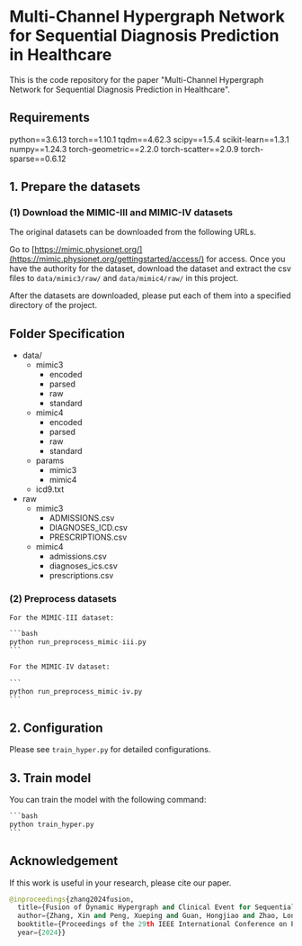 # Multi-Channel Hypergraph Network for Sequential Diagnosis Prediction in Healthcare

This is the code repository for the paper "Multi-Channel Hypergraph Network for Sequential Diagnosis Prediction in Healthcare". 

## Requirements

python==3.6.13
torch==1.10.1
tqdm==4.62.3
scipy==1.5.4
scikit-learn==1.3.1
numpy==1.24.3
torch-geometric==2.2.0
torch-scatter==2.0.9
torch-sparse==0.6.12

## 1. Prepare the datasets

### (1) Download the MIMIC-III and MIMIC-IV datasets

The original datasets can be downloaded from the following URLs.

Go to [https://mimic.physionet.org/](https://mimic.physionet.org/gettingstarted/access/) for access. Once you have the authority for the dataset, download the dataset and extract the csv files to `data/mimic3/raw/` and `data/mimic4/raw/` in this project.

After the datasets are downloaded, please put each of them into a specified directory of the project.

## Folder Specification

- data/
  - mimic3
    - encoded
    - parsed
    - raw
    - standard
  - mimic4
    - encoded
    - parsed
    - raw
    - standard
  - params
    - mimic3
    - mimic4
  - icd9.txt
- raw
  - mimic3
    - ADMISSIONS.csv
    - DIAGNOSES_ICD.csv
    - PRESCRIPTIONS.csv
  - mimic4
    - admissions.csv
    - diagnoses_ics.csv
    - prescriptions.csv



### (2) Preprocess datasets 

````python
For the MIMIC-III dataset: 

```bash
python run_preprocess_mimic-iii.py
```

For the MIMIC-IV dataset: 

```
python run_preprocess_mimic-iv.py
```
````

## 2. Configuration

Please see `train_hyper.py` for detailed configurations.



## 3. Train model

You can train the model with the following command:

````python
```bash
python train_hyper.py
```
````



## Acknowledgement

If this work is useful in your research, please cite our paper.

```python
@inproceedings{zhang2024fusion, 
  title={Fusion of Dynamic Hypergraph and Clinical Event for Sequential Diagnosis Prediction},
  author={Zhang, Xin and Peng, Xueping and Guan, Hongjiao and Zhao, Long and Qiao, Xinxiao and Lu, Wenpeng },
  booktitle={Proceedings of the 29th IEEE International Conference on Parallel and Distributed Systems (ICPADS)},
  year={2024}}
```
